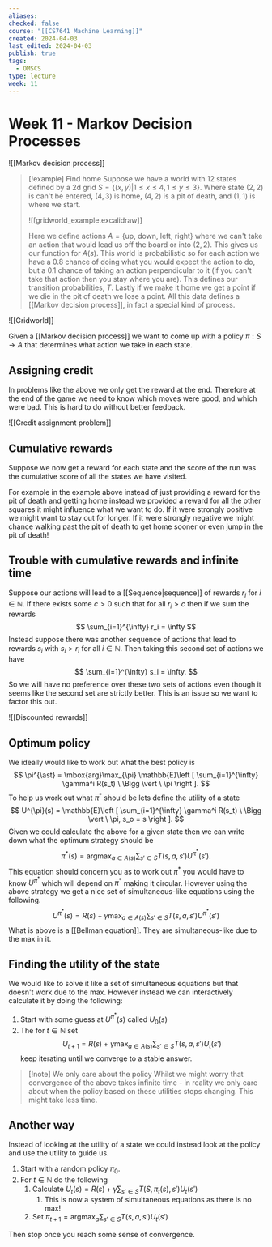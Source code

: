 ```yaml
---
aliases: 
checked: false
course: "[[CS7641 Machine Learning]]"
created: 2024-04-03
last_edited: 2024-04-03
publish: true
tags:
  - OMSCS
type: lecture
week: 11
---
```

# Week 11 - Markov Decision Processes

![[Markov decision process]]

>[!example] Find home
> Suppose we have a world with 12 states defined by a 2d grid $S = \{(x,y) \vert 1 \leq x \leq 4, 1 \leq y \leq 3\}$. Where state $(2,2)$ is can't be entered, $(4,3)$ is home, $(4,2)$ is a pit of death, and $(1,1)$ is where we start.
> 
> ![[gridworld_example.excalidraw]]
> 
> Here we define actions $A = \{$up, down, left, right$\}$ where we can't take an action that would lead us off the board or into $(2,2)$. This gives us our function for $A(s)$. 
> This world is probabilistic so for each action we have a $0.8$ chance of doing what you would expect the action to do, but a $0.1$ chance of taking an action perpendicular to it (if you can't take that action then you stay where you are). This defines our transition probabilities, $T$.
> Lastly if we make it home we get a point if we die in the pit of death we lose a point.
> All this data defines a [[Markov decision process]], in fact a special kind of process. 

![[Gridworld]]

Given a [[Markov decision process]] we want to come up with a policy $\pi: S \rightarrow A$ that determines what action we take in each state.

## Assigning credit

In problems like the above we only get the reward at the end. Therefore at the end of the game we need to know which moves were good, and which were bad. This is hard to do without better feedback.

![[Credit assignment problem]]

## Cumulative rewards

Suppose we now get a reward for each state and the score of the run was the cumulative score of all the states we have visited.

For example in the example above instead of just providing a reward for the pit of death and getting home instead we provided a reward for all the other squares it might influence what we want to do. If it were strongly positive we might want to stay out for longer. If it were strongly negative we might chance walking past the pit of death to get home sooner or even jump in the pit of death!

## Trouble with cumulative rewards and infinite time

Suppose our actions will lead to a [[Sequence|sequence]] of rewards $r_i$ for $i \in \mathbb{N}$. If there exists some $c > 0$ such that for all $r_i > c$ then if we sum the rewards
$$
\sum_{i=1}^{\infty} r_i = \infty
$$
Instead suppose there was another sequence of actions that lead to rewards $s_i$ with $s_i > r_i$ for all $i \in \mathbb{N}$. Then taking this second set of actions we have
$$
\sum_{i=1}^{\infty} s_i = \infty.
$$
So we will have no preference over these two sets of actions even though it seems like the second set are strictly better. This is an issue so we want to factor this out.

![[Discounted rewards]]

## Optimum policy

We ideally would like to work out what the best policy is
$$
\pi^{\ast} = \mbox{arg}\max_{\pi} \mathbb{E}\left [ \sum_{i=1}^{\infty} \gamma^i R(s_t) \ \Bigg \vert \ \pi \right ].
$$
To help us work out what $\pi^{\ast}$ should be lets define the utility of a state
$$
U^{\pi}(s) = \mathbb{E}\left [ \sum_{i=1}^{\infty} \gamma^i R(s_t) \ \Bigg \vert \ \pi, s_o = s \right ].
$$
Given we could calculate the above for a given state then we can write down what the optimum strategy should be
$$
\pi^{\ast}(s) = \mbox{arg}\max_{a \in A(s)} \sum_{s' \in S} T(s,a,s') U^{\pi^{\ast}}(s').
$$
This equation should concern you as to work out $\pi^{\ast}$ you would have to know $U^{\pi^{\ast}}$ which will depend on $\pi^{\ast}$ making it circular. However using the above strategy we get a nice set of simultaneous-like equations using the following.
$$
U^{\pi^{\ast}}(s) = R(s) + \gamma \max_{a \in A(s)} \sum_{s' \in S} T(s,a,s') U^{\pi^{\ast}}(s')
$$
What is above is a [[Bellman equation]]. They are simultaneous-like due to the max in it. 

## Finding the utility of the state

We would like to solve it like a set of simultaneous equations but that doesn't work due to the max. However instead we can interactively calculate it by doing the following:

1. Start with some guess at $U^{\pi^{\ast}}(s)$ called $U_0(s)$
2. The for $t \in \mathbb{N}$ set
$$
U_{t+1} = R(s) + \gamma \max_{a \in A(s)} \sum_{s' \in S} T(s,a,s') U_t(s')
$$
keep iterating until we converge to a stable answer.

>[!note] We only care about the policy
>Whilst we might worry that convergence of the above takes infinite time - in reality we only care about when the policy based on these utilities stops changing. This might take less time.

## Another way

Instead of looking at the utility of a state we could instead look at the policy and use the utility to guide us.

1. Start with a random policy $\pi_0$.
2. For $t \in \mathbb{N}$ do the following
	1. Calculate $U_t(s) = R(s) + \gamma \sum_{s' \in S} T(S, \pi_t(s), s') U_t(s')$
		1. This is now a system of simultaneous equations as there is no max!
	2. Set $\pi_{t+1} = \mbox{arg}\max_a \sum_{s' \in S} T(s,a,s')U_t(s')$

Then stop once you reach some sense of convergence.